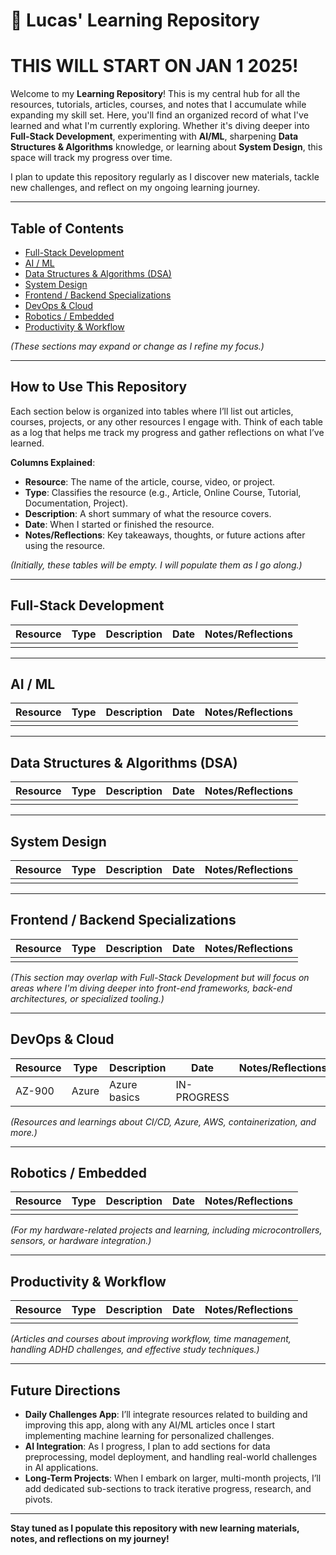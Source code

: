 # 🌱 Lucas' Learning Repository

# THIS WILL START ON JAN 1 2025!

Welcome to my **Learning Repository**! This is my central hub for all the resources, tutorials, articles, courses, and notes that I accumulate while expanding my skill set. Here, you'll find an organized record of what I've learned and what I'm currently exploring. Whether it's diving deeper into **Full-Stack Development**, experimenting with **AI/ML**, sharpening **Data Structures & Algorithms** knowledge, or learning about **System Design**, this space will track my progress over time.

I plan to update this repository regularly as I discover new materials, tackle new challenges, and reflect on my ongoing learning journey.

---

## Table of Contents

- [Full-Stack Development](#full-stack-development)
- [AI / ML](#ai--ml)
- [Data Structures & Algorithms (DSA)](#data-structures--algorithms-dsa)
- [System Design](#system-design)
- [Frontend / Backend Specializations](#frontend--backend-specializations)
- [DevOps & Cloud](#devops--cloud)
- [Robotics / Embedded](#robotics--embedded)
- [Productivity & Workflow](#productivity--workflow)

*(These sections may expand or change as I refine my focus.)*

---

## How to Use This Repository

Each section below is organized into tables where I’ll list out articles, courses, projects, or any other resources I engage with. Think of each table as a log that helps me track my progress and gather reflections on what I’ve learned.

**Columns Explained**:  
- **Resource**: The name of the article, course, video, or project.  
- **Type**: Classifies the resource (e.g., Article, Online Course, Tutorial, Documentation, Project).  
- **Description**: A short summary of what the resource covers.  
- **Date**: When I started or finished the resource.  
- **Notes/Reflections**: Key takeaways, thoughts, or future actions after using the resource.

*(Initially, these tables will be empty. I will populate them as I go along.)*

---

## Full-Stack Development

| Resource | Type | Description | Date | Notes/Reflections |
|----------|------|-------------|------|-------------------|
|          |      |             |      |                   |

---

## AI / ML

| Resource | Type | Description | Date | Notes/Reflections |
|----------|------|-------------|------|-------------------|
|          |      |             |      |                   |

---

## Data Structures & Algorithms (DSA)

| Resource | Type | Description | Date | Notes/Reflections |
|----------|------|-------------|------|-------------------|
|          |      |             |      |                   |

---

## System Design

| Resource | Type | Description | Date | Notes/Reflections |
|----------|------|-------------|------|-------------------|
|          |      |             |      |                   |

---

## Frontend / Backend Specializations

| Resource | Type | Description | Date | Notes/Reflections |
|----------|------|-------------|------|-------------------|
|          |      |             |      |                   |

*(This section may overlap with Full-Stack Development but will focus on areas where I'm diving deeper into front-end frameworks, back-end architectures, or specialized tooling.)*

---

## DevOps & Cloud

| Resource | Type | Description | Date | Notes/Reflections |
|----------|------|-------------|------|-------------------|
|  AZ-900  | Azure |   Azure basics          |   IN-PROGRESS   |                   |

*(Resources and learnings about CI/CD, Azure, AWS, containerization, and more.)*

---

## Robotics / Embedded

| Resource | Type | Description | Date | Notes/Reflections |
|----------|------|-------------|------|-------------------|
|          |      |             |      |                   |

*(For my hardware-related projects and learning, including microcontrollers, sensors, or hardware integration.)*

---

## Productivity & Workflow

| Resource | Type | Description | Date | Notes/Reflections |
|----------|------|-------------|------|-------------------|
|          |      |             |      |                   |

*(Articles and courses about improving workflow, time management, handling ADHD challenges, and effective study techniques.)*

---

## Future Directions

- **Daily Challenges App**: I’ll integrate resources related to building and improving this app, along with any AI/ML articles once I start implementing machine learning for personalized challenges.
- **AI Integration**: As I progress, I plan to add sections for data preprocessing, model deployment, and handling real-world challenges in AI applications.
- **Long-Term Projects**: When I embark on larger, multi-month projects, I’ll add dedicated sub-sections to track iterative progress, research, and pivots.

---

**Stay tuned as I populate this repository with new learning materials, notes, and reflections on my journey!**
